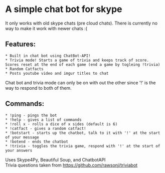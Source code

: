 A simple chat bot for skype
===========================

It only works with old skype chats (pre cloud chats). There is currently no way to make it work with newer chats :(

Features:
--------
    * Built in chat bot using ChatBot-API!
    * Trivia mode! Starts a game of trivia and keeps track of score. Scores reset at the end of each game (end a game by togleing !trivia)
    * Random Catfacts
    * Posts youtube video and imgur titles to chat

Chat bot and trivia mode can only be on with out the other since '!' is the way to respond to both of them.

Commands:
---------
    * !ping - pings the bot
    * !help - gives a list of commands
    * !roll x - rolls a dice of x sides (default is 6)
    * !catfact - gives a random catfact!
    * !botstart - starts up the chatbot, talk to it with '!' at the start of your message
    * !botend - ends the chatbot
    * !trivia - toggles the trivia game, respond with '!' at the start of your answers
    

Uses Skype4Py, Beautiful Soup, and ChatbotAPI  
Trivia questions taken from https://github.com/rawsonj/triviabot
